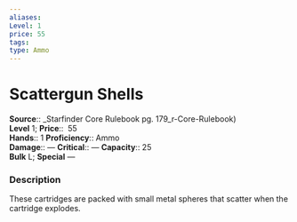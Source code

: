 ```yaml
---
aliases: 
Level: 1
price: 55
tags: 
type: Ammo
---
```


# Scattergun Shells

**Source**:: _Starfinder Core Rulebook pg. 179_r-Core-Rulebook)  
**Level** 1;
**Price**::  55  
**Hands**:: 1
**Proficiency**:: Ammo  
**Damage**:: —
**Critical**:: —
**Capacity**:: 25  
**Bulk** L;
**Special** —

### Description

These cartridges are packed with small metal spheres that scatter when the cartridge explodes.
